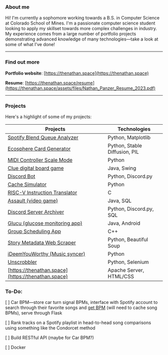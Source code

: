 ### About me

Hi! I'm currently a sophomore working towards a B.S. in Computer Science at Colorado School of Mines. I'm a passionate computer science student looking to apply my skillset towards more complex challenges in industry. My experience comes from a large number of portfolio projects demonstrating advanced knowledge of many technologies—take a look at some of what I've done!

---

### Find out more

**Portfolio website**: [https://thenathan.space](https://thenathan.space)

**Resume**: [https://thenathan.space/resume](https://thenathan.space/assets/files/Nathan_Panzer_Resume_2023.pdf)

---

### Projects

Here's a highlight of some of my projects:

| Projects                                                                                            | Technologies                  |
| --------------------------------------------------------------------------------------------------- | ----------------------------- |
| [Spotify Blend Queue Analyzer](https://github.com/TheNathanSpace/Spotify-Blend-Queue-Analyzer)      | Python, Matplotlib            |
| [Ecosphere Card Generator](https://github.com/TheNathanSpace/Ecosphere-Art-Generator)               | Python, Stable Diffusion, PIL |
| [MIDI Controller Scale Mode](https://github.com/TheNathanSpace/Launchkey-Mini-FL-Studio-Scale-Mode) | Python                        |
| [Clue digital board game](https://github.com/TheNathanSpace/Clue)                                                                                                    | Java, Swing                              |
| [Discord Bot](https://github.com/TheNathanSpace/Discord-Bot)                                        | Python, Discord.py            |
| [Cache Simulator](https://github.com/TheNathanSpace/Comp-Org-Lab6)                                  | Python                        |
| [RISC-V Instruction Translator](https://github.com/TheNathanSpace/Risc-V-Instruction-Assembler)     | C                             |
| [Assault (video game)](https://github.com/TheNathanSpace/Assault)                                   | Java, SQL                     |
| [Discord Server Archiver](https://github.com/TheNathanSpace/DiscordServerArchiver)                  | Python, Discord.py, SQL       |
| [Glucu (glucose monitoring app)](https://github.com/TheNathanSpace/Glucu)                           | Java, Android                 |
| [Group Scheduling App](https://github.com/TheNathanSpace/Group-Scheduling-App)                      | C++                           |
| [Story Metadata Web Scraper](https://github.com/TheNathanSpace/Story-Metadata-Web-Scraper)          | Python, Beautiful Soup        |
| [iDeemYouWorthy (Music syncer)](https://github.com/TheNathanSpace/iDeemYouWorthy)                   | Python                        |
| [Unscrobbler](https://github.com/TheNathanSpace/Unscrobbler)                                        | Python, Selenium              |
| [https://thenathan.space](https://thenathan.space)                                                  | Apache Server, HTML/CSS       |

### To-Do:

[ ] Car BPM—store car turn signal BPMs, interface with Spotify account to search through their favorite songs and [get BPM](https://developer.spotify.com/documentation/web-api/reference/#/operations/get-audio-analysis) (will need to cache song BPMs), serve through Flask

[ ] Rank tracks on a Spotify playlist in head-to-head song comparisons using something like the Condorcet method

[ ] Build RESTful API (maybe for Car BPM?)

[ ] Docker
